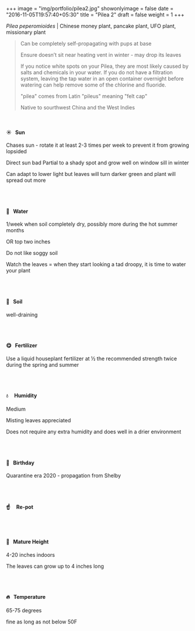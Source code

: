 +++
image = "img/portfolio/pilea2.jpg"
showonlyimage = false
date = "2016-11-05T19:57:40+05:30"
title = "Pilea 2"
draft = false
weight = 1
+++

*Pilea peperomioides* | Chinese money plant, pancake plant, UFO plant, missionary plant
<!--more-->

> Can be completely self-propagating with pups at base
>
> Ensure doesn’t sit near heating vent in winter - may drop its leaves
>
> If you notice white spots on your Pilea, they are most likely caused by salts and chemicals in your water. If you do not have a filtration system, leaving the tap water in an open container overnight before watering can help remove some of the chlorine and fluoride.
>
>"pilea" comes from Latin "pileus" meaning "felt cap"
>
>Native to sourthwest China and the West Indies



</br>

#### :sunny:  &nbsp; Sun
Chases sun - rotate it at least 2-3 times per week to prevent it from growing lopsided

Direct sun bad
Partial to a shady spot and grow well on window sill in winter

Can adapt to lower light but leaves will turn darker green and plant will spread out more

</br></br>

#### :ocean:  &nbsp; Water
1/week when soil completely dry, possibly more during the hot summer months

OR top two inches

Do not like soggy soil

Watch the leaves = when they start looking a tad droopy, it is time to water your plant

</br></br>

#### :seedling:  &nbsp; Soil
well-draining

</br></br>

#### :yum:  &nbsp; Fertilizer
Use a liquid houseplant fertilizer at ½ the recommended strength twice during the spring and summer

</br></br>

#### :droplet: &nbsp; &nbsp; Humidity
Medium

Misting leaves appreciated

Does not require any extra humidity and does well in a drier environment

</br></br>

#### :cake:  &nbsp; Birthday
Quarantine era 2020 - propagation from Shelby

</br></br>

#### :point_up:  &nbsp;&nbsp;&nbsp; Re-pot

</br></br>

#### :triumph:  &nbsp; Mature Height
4-20 inches indoors

The leaves can grow up to 4 inches long

</br></br>

#### :fire:  &nbsp; Temperature
65-75 degrees

fine as long as not below 50F
